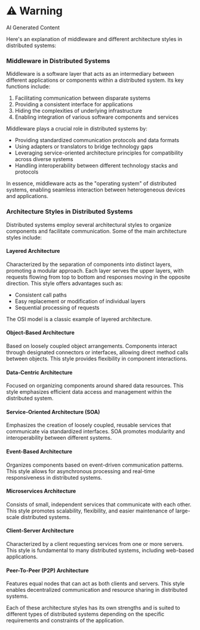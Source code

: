 <div class="warning"><h1>⚠️ Warning</h1><span>AI Generated Content</span></div>


Here's an explanation of middleware and different architecture styles in distributed systems:

### Middleware in Distributed Systems

Middleware is a software layer that acts as an intermediary between different applications or components within a distributed system. Its key functions include:

1. Facilitating communication between disparate systems
2. Providing a consistent interface for applications
3. Hiding the complexities of underlying infrastructure
4. Enabling integration of various software components and services

Middleware plays a crucial role in distributed systems by:

- Providing standardized communication protocols and data formats
- Using adapters or translators to bridge technology gaps
- Leveraging service-oriented architecture principles for compatibility across diverse systems
- Handling interoperability between different technology stacks and protocols

In essence, middleware acts as the "operating system" of distributed systems, enabling seamless interaction between heterogeneous devices and applications.

### Architecture Styles in Distributed Systems

Distributed systems employ several architectural styles to organize components and facilitate communication. Some of the main architecture styles include:

#### Layered Architecture

Characterized by the separation of components into distinct layers, promoting a modular approach. Each layer serves the upper layers, with requests flowing from top to bottom and responses moving in the opposite direction. This style offers advantages such as:

- Consistent call paths
- Easy replacement or modification of individual layers
- Sequential processing of requests

The OSI model is a classic example of layered architecture.

#### Object-Based Architecture

Based on loosely coupled object arrangements. Components interact through designated connectors or interfaces, allowing direct method calls between objects. This style provides flexibility in component interactions.

#### Data-Centric Architecture

Focused on organizing components around shared data resources. This style emphasizes efficient data access and management within the distributed system.

#### Service-Oriented Architecture (SOA)

Emphasizes the creation of loosely coupled, reusable services that communicate via standardized interfaces. SOA promotes modularity and interoperability between different systems.

#### Event-Based Architecture

Organizes components based on event-driven communication patterns. This style allows for asynchronous processing and real-time responsiveness in distributed systems.

#### Microservices Architecture

Consists of small, independent services that communicate with each other. This style promotes scalability, flexibility, and easier maintenance of large-scale distributed systems.

#### Client-Server Architecture

Characterized by a client requesting services from one or more servers. This style is fundamental to many distributed systems, including web-based applications.

#### Peer-To-Peer (P2P) Architecture

Features equal nodes that can act as both clients and servers. This style enables decentralized communication and resource sharing in distributed systems.

Each of these architecture styles has its own strengths and is suited to different types of distributed systems depending on the specific requirements and constraints of the application.
